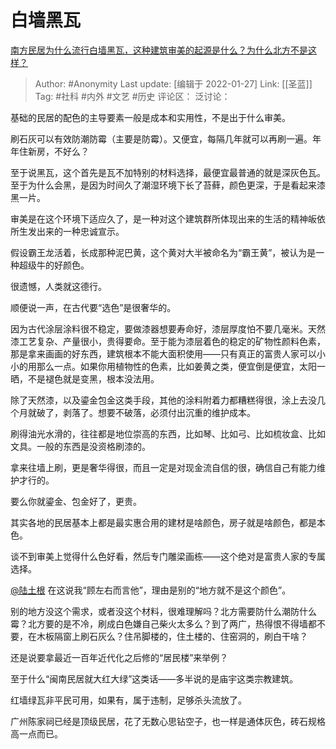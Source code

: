 # 白墙黑瓦
[南方民居为什么流行白墙黑瓦，这种建筑审美的起源是什么？为什么北方不是这样？](https://www.zhihu.com/question/34904531/answer/1451960164)

> Author: #Anonymity
> Last update: [编辑于 2022-01-27]
> Link: [[圣蓝]]
> Tag: #社科 #内外 #文艺 #历史
> 评论区：
> 泛讨论：

基础的民居的配色的主导要素一般是成本和实用性，不是出于什么审美。

刷石灰可以有效防潮防霉（主要是防霉）。又便宜，每隔几年就可以再刷一遍。年年住新房，不好么？

至于说黑瓦，这个首先是瓦不加特别的材料选择，最便宜最普通的就是深灰色瓦。至于为什么会黑，是因为时间久了潮湿环境下长了苔藓，颜色更深，于是看起来漆黑一片。

审美是在这个环境下适应久了，是一种对这个建筑群所体现出来的生活的精神皈依所生发出来的一种忠诚宣示。

假设霸王龙活着，长成那种泥巴黄，这个黄对大半被命名为“霸王黄”，被认为是一种超级牛的好颜色。

很遗憾，人类就这德行。

顺便说一声，在古代要“选色”是很奢华的。

因为古代涂层涂料很不稳定，要做漆器想要寿命好，漆层厚度怕不要几毫米。天然漆工艺复杂、产量很小，贵得要命。至于能为漆层着色的稳定的矿物性颜料色素，那是拿来画画的好东西，建筑根本不能大面积使用——只有真正的富贵人家可以小小的用那么一点。如果你用植物性的色素，比如姜黄之类，便宜倒是便宜，太阳一晒，不是褪色就是变黑，根本没法用。

除了天然漆，以及鎏金包金这类手段，其他的涂料附着力都糟糕得很，涂上去没几个月就破了，剥落了。想要不破落，必须付出沉重的维护成本。

刷得油光水滑的，往往都是地位崇高的东西，比如琴、比如弓、比如梳妆盒、比如文具。一般的东西是没资格刷漆的。

拿来往墙上刷，更是奢华得很，而且一定是对现金流自信的很，确信自己有能力维护才行的。

要么你就鎏金、包金好了，更贵。

其实各地的民居基本上都是最实惠合用的建材是啥颜色，房子就是啥颜色，都是本色。

谈不到审美上觉得什么色好看，然后专门雕梁画栋——这个绝对是富贵人家的专属选择。

[@陆土根](https://www.zhihu.com/people/33c4c4a529e1cf7e256fdf26baaa3ddb) 在这说我“顾左右而言他”，理由是别的“地方就不是这个颜色”。

别的地方没这个需求，或者没这个材料，很难理解吗？北方需要防什么潮防什么霉？北方要的是不冷，刷成白色嫌自己柴火太多么？到了两广，热得恨不得墙都不要，在木板隔窗上刷石灰么？住吊脚楼的，住土楼的、住窑洞的，刷白干啥？

还是说要拿最近一百年近代化之后修的“居民楼”来举例？

至于什么“闽南民居就大红大绿”这类话——多半说的是庙宇这类宗教建筑。

红墙绿瓦非平民可用，如果有，属于违制，足够杀头流放了。

广州陈家祠已经是顶级民居，花了无数心思钻空子，也一样是通体灰色，砖石规格高一点而已。
